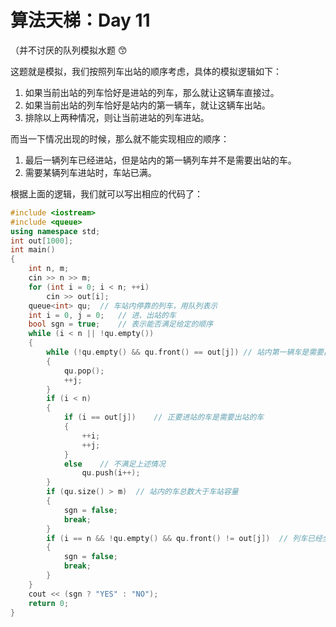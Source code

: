 # 算法天梯：Day 11

（并不讨厌的队列模拟水题 😙

这题就是模拟，我们按照列车出站的顺序考虑，具体的模拟逻辑如下：

1. 如果当前出站的列车恰好是进站的列车，那么就让这辆车直接过。
2. 如果当前出站的列车恰好是站内的第一辆车，就让这辆车出站。
3. 排除以上两种情况，则让当前进站的列车进站。

而当一下情况出现的时候，那么就不能实现相应的顺序：

1. 最后一辆列车已经进站，但是站内的第一辆列车并不是需要出站的车。
2. 需要某辆列车进站时，车站已满。

根据上面的逻辑，我们就可以写出相应的代码了：

```c++
#include <iostream>
#include <queue>
using namespace std;
int out[1000];
int main()
{
    int n, m;
    cin >> n >> m;
    for (int i = 0; i < n; ++i)
        cin >> out[i];
    queue<int> qu;  // 车站内停靠的列车，用队列表示
    int i = 0, j = 0;   // 进、出站的车
    bool sgn = true;    // 表示能否满足给定的顺序
    while (i < n || !qu.empty())
    {
        while (!qu.empty() && qu.front() == out[j]) // 站内第一辆车是需要出站的车
        {
            qu.pop();
            ++j;
        }
        if (i < n)
        {
            if (i == out[j])    // 正要进站的车是需要出站的车
            {
                ++i;
                ++j;
            }
            else    // 不满足上述情况
                qu.push(i++);
        }
        if (qu.size() > m)  // 站内的车总数大于车站容量
        {
            sgn = false;
            break;
        }
        if (i == n && !qu.empty() && qu.front() != out[j])  // 列车已经全部进站但仍然无法满足
        {
            sgn = false;
            break;
        }
    }
    cout << (sgn ? "YES" : "NO");
    return 0;
}
```
